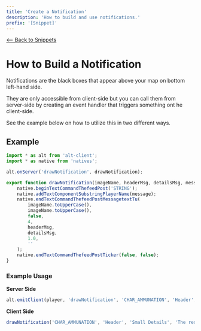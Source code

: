 ```yaml
---
title: 'Create a Notification'
description: 'How to build and use notifications.'
prefix: '[Snippet]'
---
```


[<-- Back to Snippets](./README.md)

# How to Build a Notification

Notifications are the black boxes that appear above your map on bottom left-hand side.

They are only accessible from client-side but you can call them from server-side by creating an event handler that triggers something ont he client-side.

See the example below on how to utilize this in two different ways.

## Example

```js
import * as alt from 'alt-client';
import * as native from 'natives';

alt.onServer('drawNotification', drawNotification);

export function drawNotification(imageName, headerMsg, detailsMsg, message) {
    native.beginTextCommandThefeedPost('STRING');
    native.addTextComponentSubstringPlayerName(message);
    native.endTextCommandThefeedPostMessagetextTu(
        imageName.toUpperCase(),
        imageName.toUpperCase(),
        false,
        4,
        headerMsg,
        detailsMsg,
        1.0,
        ''
    );
    native.endTextCommandThefeedPostTicker(false, false);
}
```

### Example Usage

**Server Side**

```js
alt.emitClient(player, 'drawNotification', 'CHAR_AMMUNATION', 'Header', 'Small Details', 'The rest of the owl.');
```

**Client Side**

```js
drawNotification('CHAR_AMMUNATION', 'Header', 'Small Details', 'The rest of the owl.');
```
